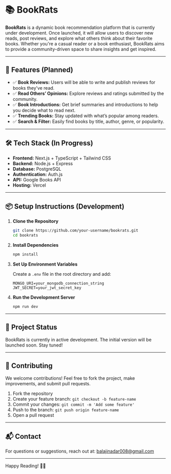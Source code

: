 # 📚 BookRats

**BookRats** is a dynamic book recommendation platform that is currently under development. Once launched, it will allow users to discover new reads, post reviews, and explore what others think about their favorite books. Whether you're a casual reader or a book enthusiast, BookRats aims to provide a community-driven space to share insights and get inspired.


---


## 🌟 Features (Planned)

* ✅ **Book Reviews:** Users will be able to write and publish reviews for books they’ve read.
* ✅ **Read Others’ Opinions:** Explore reviews and ratings submitted by the community.
* ✅ **Book Introductions:** Get brief summaries and introductions to help you decide what to read next.
* ✅ **Trending Books:** Stay updated with what’s popular among readers.
* ✅ **Search & Filter:** Easily find books by title, author, genre, or popularity.

---

## 🛠 Tech Stack (In Progress)

* **Frontend:** Next.js + TypeScript + Tailwind CSS
* **Backend:** Node.js + Express
* **Database:** PostgreSQL
* **Authentication:** Auth.js
* **API:** Google Books API 
* **Hosting:** Vercel 

---

## 📦 Setup Instructions (Development)

1. **Clone the Repository**

   ```bash
   git clone https://github.com/your-username/bookrats.git
   cd bookrats
   ```

2. **Install Dependencies**

   ```bash
   npm install
   ```

3. **Set Up Environment Variables**

   Create a `.env` file in the root directory and add:

   ```env
   MONGO_URI=your_mongodb_connection_string
   JWT_SECRET=your_jwt_secret_key
   ```

4. **Run the Development Server**

   ```bash
   npm run dev
   ```

---

## 🚧 Project Status

BookRats is currently in active development. The initial version will be launched soon. Stay tuned!

---

## 🤝 Contributing

We welcome contributions! Feel free to fork the project, make improvements, and submit pull requests.

1. Fork the repository
2. Create your feature branch: `git checkout -b feature-name`
3. Commit your changes: `git commit -m 'Add some feature'`
4. Push to the branch: `git push origin feature-name`
5. Open a pull request

---

## 📬 Contact

For questions or suggestions, reach out at: [balajinadar008@gmail.com](mailto:balajinadar008@gmail.com)


---

Happy Reading! 📘✨

